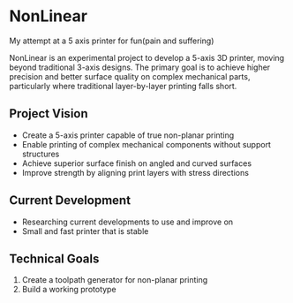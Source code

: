 # NonLinear

My attempt at a 5 axis printer for fun(pain and suffering)

NonLinear is an experimental project to develop a 5-axis 3D printer, moving beyond traditional 3-axis designs. The primary goal is to achieve higher precision and better surface quality on complex mechanical parts, particularly where traditional layer-by-layer printing falls short.

## Project Vision
- Create a 5-axis printer capable of true non-planar printing
- Enable printing of complex mechanical components without support structures
- Achieve superior surface finish on angled and curved surfaces
- Improve strength by aligning print layers with stress directions

## Current Development
- Researching current developments to use and improve on
- Small and fast printer that is stable

## Technical Goals
1. Create a toolpath generator for non-planar printing
2. Build a working prototype
